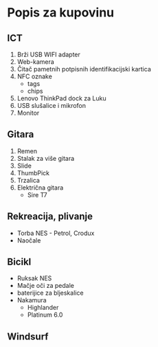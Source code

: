# Popis za kupovinu

## ICT

1. Brži USB WIFI adapter
2. Web-kamera
3. Čitač pametnih potpisnih identifikacijski kartica
4. NFC oznake
   - tags
   - chips
5. Lenovo ThinkPad dock za Luku
6. USB slušalice i mikrofon
7. Monitor

## Gitara

1. Remen
2. Stalak za više gitara
3. Slide
4. ThumbPick
5. Trzalica
6. Električna gitara
   - Sire T7

## Rekreacija, plivanje

- Torba NES - Petrol, Crodux
- Naočale

## Bicikl

- Ruksak NES
- Mačje oči za pedale
- baterijice za bljeskalice
- Nakamura
  - Highlander
  - Platinum 6.0

## Windsurf
